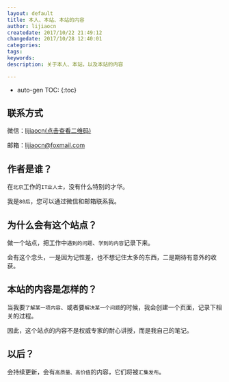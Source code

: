 ```yaml
---
layout: default
title: 本人、本站、本站的内容
author: lijiaocn
createdate: 2017/10/22 21:49:12
changedate: 2017/10/28 12:40:01
categories:
tags:
keywords: 
description: 关于本人、本站，以及本站的内容

---
```


* auto-gen TOC:
{:toc}

## 联系方式

微信：[lijiaocn(点击查看二维码)](http://article.img.znr.io/lijiaocn.png)

邮箱：[lijiaocn@foxmail.com](mailto:lijiaocn@foxmail.com)

## 作者是谁？

在`北京`工作的`IT业人士`，没有什么特别的才华。

我是`80后`，您可以通过微信和邮箱联系我。

## 为什么会有这个站点？ 

做一个站点，把工作中`遇到的问题`、`学到的内容`记录下来。

会有这个念头，一是因为记性差，也不想记住太多的东西，二是期待有意外的收获。

## 本站的内容是怎样的？

当我要`了解某一项内容`、或者要`解决某一个问题`的时候，我会创建一个页面，记录下相关的过程。

因此，这个站点的内容不是权威专家的耐心讲授，而是我自己的笔记。

## 以后？

会持续更新，会有`高质量、高价值`的内容，它们将被`汇集发布`。

